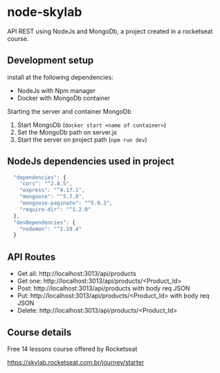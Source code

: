 # node-skylab
API REST using NodeJs and MongoDb, a project created in a rocketseat course.

## Development setup
install at the following dependencies:
- NodeJs with Npm manager
- Docker with MongoDb container

Starting the server and container MongoDb
1) Start MongoDb (`docker start <name of container>`)
1) Set the MongoDb path on server.js
1) Start the server on project path (`npm run dev`)

## NodeJs dependencies used in project
```js
  "dependencies": {
    "cors": "^2.8.5",
    "express": "^4.17.1",
    "mongoose": "^5.7.8",
    "mongoose-paginate": "^5.0.3",
    "require-dir": "^1.2.0"
  },
  "devDependencies": {
    "nodemon": "^1.19.4"
  }
```

## API Routes
- Get all: http://localhost:3013/api/products
- Get one: http://localhost:3013/api/products/<Product_Id>
- Post: http://localhost:3013/api/products with body req JSON
- Put: http://localhost:3013/api/products/<Product_Id> with body req JSON
- Delete: http://localhost:3013/api/products/<Product_Id>

## Course details
Free 14 lessons course offered by Rocketseat

https://skylab.rocketseat.com.br/journey/starter
